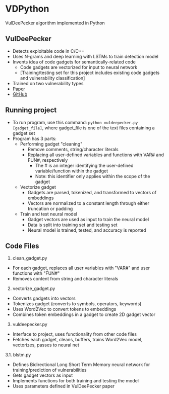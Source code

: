 # VDPython
VulDeePecker algorithm implemented in Python  

## VulDeePecker
* Detects exploitable code in C/C++ 
* Uses N-grams and deep learning with LSTMs to train detection model
* Invents idea of code gadgets for semantically-related code
  * Code gadgets are vectorized for input to neural network
  * [Training/testing set for this project includes existing code gadgets and vulnerability classification]
* Trained on two vulnerability types
* [Paper](https://arxiv.org/pdf/1801.01681)
* [GitHub](https://github.com/CGCL-codes/VulDeePecker)

## Running project
* To run program, use this command: `python vuldeepecker.py [gadget_file]`, where gadget_file is one of the text files containing a gadget set
* Program has 3 parts:
  * Performing gadget "cleaning"
    * Remove comments, string/character literals
    * Replacing all user-defined variables and functions with VAR# and FUN#, respectively
      * The # is an integer identifying the user-defined variable/function within the gadget
      * Note: this identifier only applies within the scope of the gadget
  * Vectorize gadget
    * Gadgets are parsed, tokenized, and transformed to vectors of embeddings
    * Vectors are normalized to a constant length through either truncation or padding
  * Train and test neural model
    * Gadget vectors are used as input to train the neural model 
    * Data is split into training set and testing set
    * Neural model is trained, tested, and accuracy is reported

## Code Files

1. clean_gadget.py
  * For each gadget, replaces all user variables with "VAR#" and user functions with "FUN#"
  * Removes content from string and character literals
  
2. vectorize_gadget.py
  * Converts gadgets into vectors
  * Tokenizes gadget (converts to symbols, operators, keywords)
  * Uses Word2Vec to convert tokens to embeddings
  * Combines token embeddings in a gadget to create 2D gadget vector
  
3. vuldeepecker.py
  * Interface to project, uses functionality from other code files
  * Fetches each gadget, cleans, buffers, trains Word2Vec model, vectorizes, passes to neural net
  
3.1. blstm.py
  * Defines Bidirectional Long Short Term Memory neural network for training/prediction of vulnerabilities
  * Gets gadget vectors as input
  * Implements functions for both training and testing the model
  * Uses parameters defined in VulDeePecker paper

